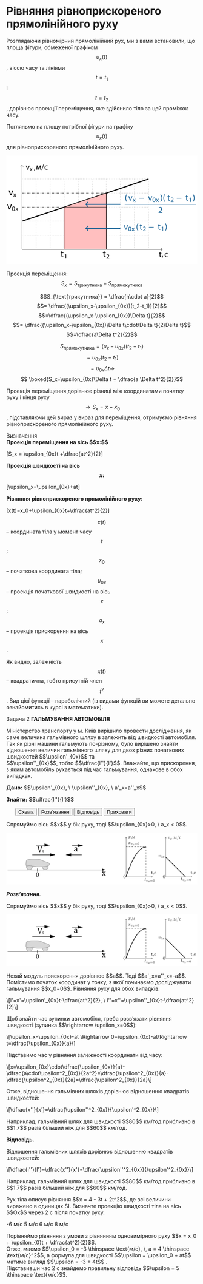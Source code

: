 # Рівняння рівноприскореного прямолінійного руху

Розглядаючи рівномірний прямолінійний рух, ми з вами встановили, що площа фігури, обмеженої графіком $$\upsilon_x(t)$$, віссю часу та лініями $$t=t_1$$ і $$t=t_2$$, дорівнює проекції переміщення, яке здійcнило тіло за цей проміжок часу.

Погляньмо на площу потрібної фігури на графіку $$\upsilon_x(t)$$ для рівноприскореного прямолінійного руху.

<img class="image"  src="/images/chapter_2/6.svg" />

<span class="p1">Проекція переміщення:</span> $$S_x = S_{\text{трикутника}} + S_{\text{прямокутника}}$$

$$S_{\text{трикутника}} = \dfrac{h\cdot a}{2}$$ $$= \dfrac{(\upsilon_x-\upsilon_{0x})(t_2-t_1)}{2}$$  $$=\dfrac{(\upsilon_x-\upsilon_{0x})\Delta t}{2}$$ $$= \dfrac{(\upsilon_x-\upsilon_{0x})\Delta t\cdot\Delta t}{2\Delta t}$$ $$=\dfrac{a\Delta t^2}{2}$$

$$S_{\text{прямокутника}} = (\upsilon_x-\upsilon_{0x})(t_2-t_1)$$ $$=\upsilon_{0x}(t_2-t_1) $$$$= \upsilon_{0x}\Delta t \Rightarrow $$$$ \boxed{S_x=\upsilon_{0x}\Delta t + \dfrac{a \Delta t^2}{2}}$$

Проекція переміщення дорівнює різниці між координатами початку руху і кінця руху $$\rightarrow S_x=x - x_0$$, підставляючи цей вираз у вираз для переміщення, отримуємо рівняння рівноприскореного прямолінійного руху.

<div class="eoz-wrap">
<span class="eoz">Визначення</span>
<div class="eoz-text">
<b>Проекція переміщення на вісь $$x:$$</b> 

\[S_x = \upsilon_{0x}t +\dfrac{at^2}{2}\]
    
<b>Проекція швидкості на вісь $$x:$$</b>


\[\upsilon_x=\upsilon_{0x}+at\]


<b>Рівняння рівноприскореного прямолінійного руху:</b>


\[x(t)=x_0+\upsilon_{0x}t+\dfrac{at^2}{2}\]

$$x(t)$$ – координата тіла у момент часу $$t$$;
<br>
$$x_0$$ – початкова координата тіла;
<br>
$$\upsilon_{0x}$$ – проекція початкової швидкості на вісь $$x$$;
<br>
$$a_x$$ – проекція прискорення на вісь $$x$$.
</div>
</div>


Як видно, залежність $$x(t)$$ – квадратична, тобто присутній член $$t^2$$. Вид цієї функції – параболічний (iз видами функцій ви можете детально ознайомитись в курсі з математики).

<div class="space">
<div class="task-wrap">
<span class="task">Задача 2</span> <b>ГАЛЬМУВАННЯ АВТОМОБІЛЯ</b>
<div class="task-text">
<p>Міністерство транспорту у м. Київ вирішило провести дослідження, як саме величина гальмівного шляху в залежить від швидкості автомобіля. Так як різні машини гальмують по-різному, було вирішено знайти відношення величин гальмівного шляху для двох різних початкових швидкостей $$\upsilon'_{0x}$$ та<br>$$\upsilon''_{0x}$$, тобто $$\dfrac{l''}{l'}$$. Вважайте, що прискорення, з яким автомобіль рухається під час гальмування, однакове в обох випадках.</p>
<p></p>
<p><b>Дано:</b> $$\upsilon'_{0x}, \ \upsilon''_{0x}, \ a'_x=a''_x$$</p>
<p></p>
<p><b>Знайти:</b>  $$\dfrac{l''}{l'}$$</p>
<p>
<ul class="nav-tab" id="mytab">
<button class="btn" data-target="#plot" data-toggle="pill">Схема</button>
<button class="btn" data-target="#decision" data-toggle="pill">Розв’язання</button>
<button class="btn" data-target="#answer" data-toggle="pill">Вiдповiдь</button>
<button class="btn" data-target="#hide" data-toggle="pill">Приховати</button>
</ul>
<div id="mytab" class="tab-content">
  <div class="tab-pane" id="plot">
<p>Спрямуймо вісь $$x$$ у бік руху, тоді $$\upsilon_{0x}>0, \ a_x <  0$$.</p>
<p><img class="image"  src="/images/chapter_2/7.svg" /></p>
  </div>
  <div class="tab-pane" id="decision">
<p><b><i>Розв’язання.</i> </b> </p>
<p>Спрямуймо вісь $$x$$ у бік руху, тоді $$\upsilon_{0x}>0, \ a_x <  0$$.</p>

<p><img class="image"  src="/images/chapter_2/7.svg" /></p>

<p>Нехай модуль прискорення дорівнює $$a$$. Тоді $$a'_x=a''_x=-a$$. Помістимо початок координат у точку, з якої починаємо досліджувати гальмування $$x_0=0$$. Рівняння руху для обох випадків:</p>

<p>\[l'=x'=\upsilon'_{0x}t-\dfrac{at^2}{2}, \  l''=x''=\upsilon''_{0x}t-\dfrac{at^2}{2}\]</p>

<p>Щоб знайти час зупинки автомобіля, треба розв’язати рівняння швидкості (зупинка $$\rightarrow \upsilon_x=0$$):</p>

<p>\[\upsilon_x=\upsilon_{0x}-at \Rightarrow 0=\upsilon_{0x}-at\Rightarrow t=\dfrac{\upsilon_{0x}}{a}\]</p>

<p>Підставимо час у рівняння залежності координати від часу: </p>

<p>\[x=\upsilon_{0x}\cdot\dfrac{\upsilon_{0x}}{a}-\dfrac{a\cdot\upsilon^2_{0x}}{2a^2}=\dfrac{\upsilon^2_{0x}}{a}-\dfrac{\upsilon^2_{0x}}{2a}=\dfrac{\upsilon^2_{0x}}{2a}\]</p>

<p>Отже, відношення гальмівних шляхів дорівнює відношенню квадратів швидкостей:</p>

<p>\[\dfrac{x''}{x'}=\dfrac{\upsilon''^2_{0x}}{\upsilon'^2_{0x}}\]</p>

<p>Наприклад, гальмівний шлях для швидкості $$80$$ км/год приблизно в $$1.7$$ разів більший ніж для $$60$$ км/год.</p>
  </div>
  <div class="tab-pane" id="answer"><p><b>Вiдповiдь.</b></p>
<p>Bідношення гальмівних шляхів дорівнює відношенню квадратів швидкостей:</p>

<p>\[\dfrac{l''}{l'}=\dfrac{x''}{x'}=\dfrac{\upsilon''^2_{0x}}{\upsilon'^2_{0x}}\]</p>

<p>Наприклад, гальмівний шлях для швидкості $$80$$ км/год приблизно в $$1.7$$ разів більший ніж для $$60$$ км/год.</p>
  </div>
  <div class="tab-pane" id="hide"></div>
</div>
</p>
</div>
</div>
</div>
<div class="space"></div>


<quiz correctLabel="correct!" incorrectLabel="incorrect!" checkLabel="check ansert">
<question>
<p>Рух тіла описує рівняння $$x = 4 - 3t + 2t^2$$, де всі величини виражено в одиницях SI. Визначте проекцію швидкості тіла на вісь $$Ox$$ через 2 с після початку руху.</p>
<answer> -6 м/с</answer>
<answer correct> 5 м/с</answer>
<answer> 6 м/с</answer>
<answer> 8 м/с</answer>
<explanation>
<p>Порівняймо рівняння з умови з рівнянням одновимірного руху $$x = x_0 + \upsilon_{0}t + \dfrac{at^2}{2}$$.<br>Отже, маємо $$\upsilon_0 = -3 \thinspace \text{м/с}, \, a = 4 \thinspace  \text{м/с}^2$$, а формула для швидкості  $$\upsilon = \upsilon_0 + at$$ матиме вигляд $$\upsilon = -3 + 4t$$ .<br>Підставивши час 2 с знайдемо правильну відповідь $$\upsilon = 5 \thinspace \text{м/с}$$.</p>

</explanation>
</question>
</quiz>